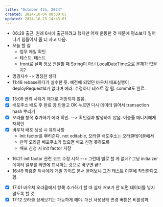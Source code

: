 ```yaml
---
title: "October 4th, 2024"
created: 2024-10-04 00:00:05
updated: 2024-10-23 14:43:03
---
```

  * 06:29 출근. 원래 6시에 출근하려고 했지만 어제 운동한 것 때문에 평소보다 일어나기 힘들어서 좀 더 자고 나옴.
  * 오늘 할 일
    * 업무 메일 확인
    * 테스트, 테스트
    * front로 날짜 정보 전달할 때 String이 아닌 LocalDateTime으로 문제가 없을지?
  * 명경지수 -> 명징한 생각
  * 11:48 rebase하다가 실수한 듯. 예전에 되었던 바우처 배포실행이 deployRequestId가 없다며 에러. 수정하니 테스트 잘 됨. commit도 완료.
  * [x] 13:09 반려 사유가 제대로 저장되지 않음. 
  * [x] 배포주소 배포 후 완료 창 만들고 OK 누르면 다시 데이터 읽어서 transaction hash 뿌리기
  * [x] 오라클 항목 추가하기 에러 확인. --> 확인결과 발생하지 않음. 이충률 매니저에게 재확인
  * [x] 바우처 배포 생성 시 유의사항
    * init factor를 뿌려준다. not editable, 오라클 배포주소는 오라클테이블에서
    *  만약 오라클 배포주소가 없으면 배포 신청 못하도록
    * 배포 신청 시 init factor 저장
  * 16:21 init factor 관련 코드 수정 시작 --> 그런데 별로 할 게 없네? 그냥 initialzer 데이터 일부를 화면에 표시하는 것으로 바꾸면 끝!!
  * 16:49 하홍준 박사에게 개발 가이드 문서 물어보니 그건 테스트 이후에 작업한다고 함.
  * [x] 17:01 바우처 오라클에서 항목 추가하기 할 때 실제 배포가 안 되면 데이터를 넣지 말도록 할 것.
  * [x] 17:12 오라클 상세보기는 가능하게 해야. 대신 사용상태 변경 버튼은 비활성화
